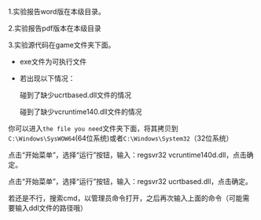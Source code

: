 1.实验报告word版在本级目录。

2.实验报告pdf版本在本级目录

3.实验源代码在game文件夹下面。

- exe文件为可执行文件

- 若出现以下情况：

  碰到了缺少ucrtbased.dll文件的情况

  碰到了缺少vcruntime140.dll文件的情况

你可以进入`the file you need`文件夹下面，将其拷贝到`C:\Windows\SysWOW64`(64位系统)或者`C:\Windows\System32`（32位系统）

点击“开始菜单”，选择“运行”按钮，输入：regsvr32 vcruntime140d.dll，点击确定。

点击“开始菜单”，选择“运行”按钮，输入：regsvr32 ucrtbased.dll，点击确定。

若还是不行，搜索cmd，以管理员命令打开，之后再次输入上面的命令（可能需要输入ddl文件的路径哦）